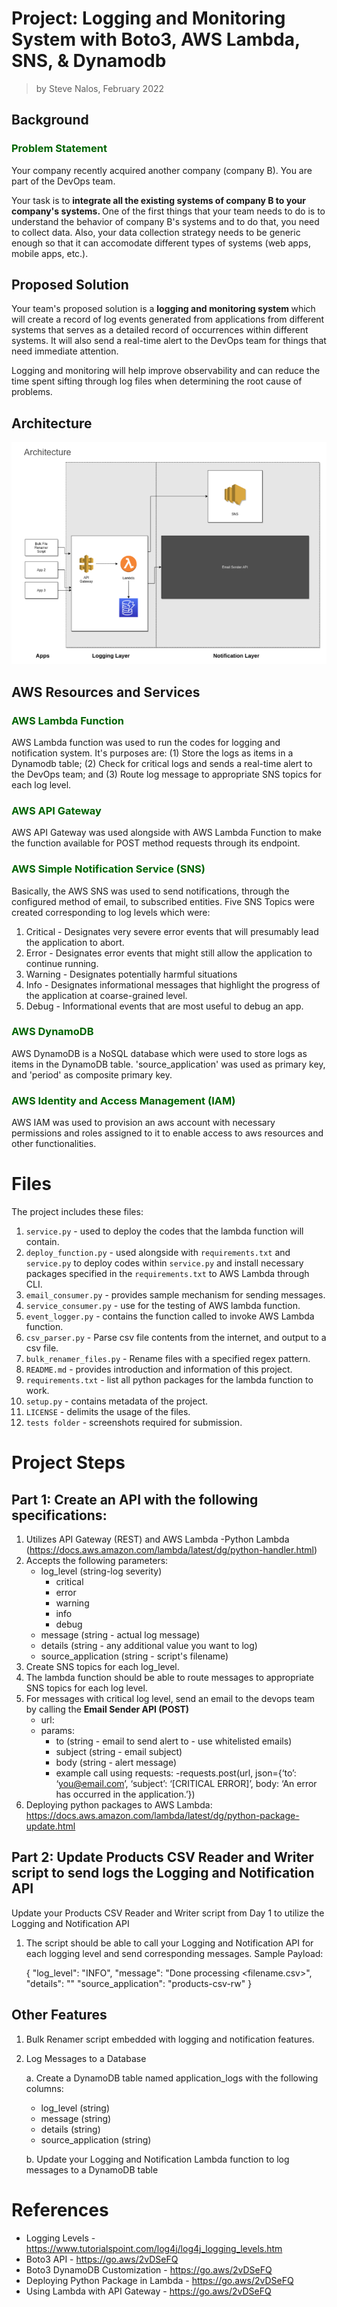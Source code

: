 # Project: Logging and Monitoring System with Boto3, AWS Lambda, SNS, & Dynamodb 
> by Steve Nalos, February 2022

## Background 
### <font color=DarkGreen> Problem Statement</font>

Your company recently acquired another company (company B). 
You are part of the DevOps team.

Your task is to <b> integrate all the existing systems of company B to your company's systems. </b>
One of the first things that your team needs to do is to understand the behavior of company B's systems and to do that, you need to collect data. Also, your data collection strategy needs to be generic enough so that it can accomodate different types of systems (web apps, mobile apps, etc.).


## Proposed Solution
Your team's proposed solution is a <b> logging and monitoring system </b> which will create a record of log events generated from applications from different systems that serves as a detailed record of occurrences within different systems. It will also send a real-time alert to the DevOps team for things that need immediate attention.

Logging and monitoring will help improve observability and can reduce the time spent sifting through log files when determining the root cause of problems.


## Architecture
![Architecture.png](Images/Architecture.png)

## AWS Resources and Services 
### <font color=DarkGreen>AWS Lambda Function </font>
AWS Lambda function was used to run the codes for logging and notification system. It's purposes are: 
(1) Store the logs as items in a Dynamodb table; 
(2) Check for critical logs and sends a real-time alert to the DevOps team; and 
(3) Route log message to appropriate SNS topics for each log level. 
### <font color=DarkGreen>AWS API Gateway</font> 
AWS API Gateway was used alongside with AWS Lambda Function to make the function available for POST method requests through its endpoint. 
### <font color=DarkGreen>AWS Simple Notification Service (SNS)</font> 
Basically, the AWS SNS was used to send notifications, through the configured method of email, to subscribed entities. Five SNS Topics were created corresponding to log levels which were: 
1. Critical - Designates very severe error events that will presumably                 lead the application to abort.   
2. Error - Designates error events that might still allow the application            to continue running. 
3. Warning - Designates potentially harmful situations
4. Info - Designates informational messages that highlight the progress             of the application at coarse-grained level. 
5. Debug - Informational events that are most useful to debug an app.

### <font color=DarkGreen> AWS DynamoDB </font>
AWS DynamoDB is a NoSQL database which were used to store logs as items in the DynamoDB table. 'source_application' was used as primary key, and 'period' as composite primary key. 
### <font color=DarkGreen> AWS Identity and Access Management (IAM) </font>
AWS IAM was used to provision an aws account with necessary permissions and roles assigned to it to enable access to aws resources and other functionalities. 

# Files
The project includes these files:
1. `service.py` - used to deploy the codes that the lambda function will contain. 
2. `deploy_function.py` - used alongside with `requirements.txt` and `service.py` to deploy codes within `service.py` and install necessary packages specified in the `requirements.txt` to AWS Lambda through CLI. 
3. `email_consumer.py` - provides sample mechanism for sending messages.
4. `service_consumer.py` - use for the testing of AWS lambda function. 
5. `event_logger.py` - contains the function called to invoke AWS Lambda function. 
6. `csv_parser.py` - Parse csv file contents from the internet, and output to a csv file.
7. `bulk_renamer_files.py` - Rename files with a specified regex pattern. 
8. `README.md` - provides introduction and information of this project.
9. `requirements.txt` - list all python packages for the lambda function to work. 
10. `setup.py` - contains metadata of the project. 
11. `LICENSE` - delimits the usage of the files. 
12. `tests folder` - screenshots required for submission. 

# Project Steps 
## Part 1: Create an API with the following specifications:
1. Utilizes API Gateway (REST) and AWS Lambda
    -Python Lambda (https://docs.aws.amazon.com/lambda/latest/dg/python-handler.html)
2. Accepts the following parameters:
    - log_level (string-log severity)        
        - critical
        - error
        - warning
        - info
        - debug
    - message (string - actual log message)
    - details (string - any additional value you want to log)
    - source_application (string - script's filename)
3. Create SNS topics for each log_level.
4. The lambda function should be able to route messages to appropriate SNS topics for each log level. 
5. For messages with critical log level, send an email to the devops team by
calling the <b> Email Sender API (POST) </b>
    - url: <available for request>
    - params:
        - to (string - email to send alert to - use whitelisted emails)
        - subject (string - email subject)
        - body (string - alert message)
        - example call using requests:
            -requests.post(url, json={‘to’: ‘you@email.com’, ‘subject’:  ‘[CRITICAL ERROR]’, body: ‘An error has occurred in the application.’})
6. Deploying python packages to AWS Lambda:
https://docs.aws.amazon.com/lambda/latest/dg/python-package-update.html

## Part 2: Update Products CSV Reader and Writer script to send logs the Logging and Notification API
Update your Products CSV Reader and Writer script from Day 1 to utilize the Logging and Notification API
1. The script should be able to call your Logging and Notification API for each logging level and send corresponding messages. Sample Payload:

    {
      "log_level": "INFO",
      "message": "Done processing <filename.csv>",
      "details": ""
      "source_application": "products-csv-rw"
    }
    
## Other Features
1. Bulk Renamer script embedded with logging and notification features. 
2. Log Messages to a Database

    a. Create a DynamoDB table named application_logs with the following columns:
    - log_level (string)
    - message (string)
    - details (string)
    - source_application (string)
    
   b. Update your Logging and Notification Lambda function to log messages to a DynamoDB table


# References
- Logging Levels - https://www.tutorialspoint.com/log4j/log4j_logging_levels.htm
- Boto3 API - https://go.aws/2vDSeFQ
- Boto3 DynamoDB Customization - https://go.aws/2vDSeFQ
- Deploying Python Package in Lambda - https://go.aws/2vDSeFQ
- Using Lambda with API Gateway - https://go.aws/2vDSeFQ
